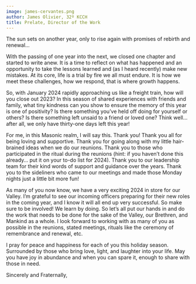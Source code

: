 ```yaml
---
image: james-cervantes.png
author: James Olivier, 32º KCCH
title: Prelate, Director of the Work
---
```


The sun sets on another year, only to rise again with promises of rebirth and renewal… 

With the passing of one year into the next, we closed one chapter and started to write anew. It is a time to reflect on what has happened and an opportunity to take the lessons learned and (as I heard recently) make new mistakes. At its core, life is a trial by fire we all must endure. It is how we meet these challenges, how we respond, that is where growth happens. 

So, with January 2024 rapidly approaching us like a freight train, how will you close out 2023? In this season of shared experiences with friends and family, what tiny kindness can you show to ensure the memory of this year is one of positivity? Is there something you’ve held off doing for yourself or others? Is there something left unsaid to a friend or loved one? Think well… after all, we only have thirty-one days left this year!

For me, in this Masonic realm, I will say this. Thank you! Thank you all for being loving and supportive. Thank you for going along with my little hair-brained ideas when we do our reunions. Thank you to those who participated in the ritual during the reunions (hint: if you haven’t done this already… put it on your to-do list for 2024). Thank you to our leadership team for their kind words of support and guidance over the years. Thank you to the sideliners who came to our meetings and made those Monday nights just a little bit more fun! 

As many of you now know, we have a very exciting 2024 in store for our Valley. I’m grateful to see our incoming officers preparing for their new roles in the coming year, and I know it will all end up very successful. So make sure to be involved! We learn by doing. So let’s all put our hands in and do the work that needs to be done for the sake of the Valley, our Brethren, and Mankind as a whole. I look forward to working with as many of you as possible in the reunions, stated meetings, rituals like the ceremony of remembrance and renewal, etc.

I pray for peace and happiness for each of you this holiday season. Surrounded by those who bring love, light, and laughter into your life. May you have joy in abundance and when you can spare it, enough to share with those in need. 

Sincerely and Fraternally,